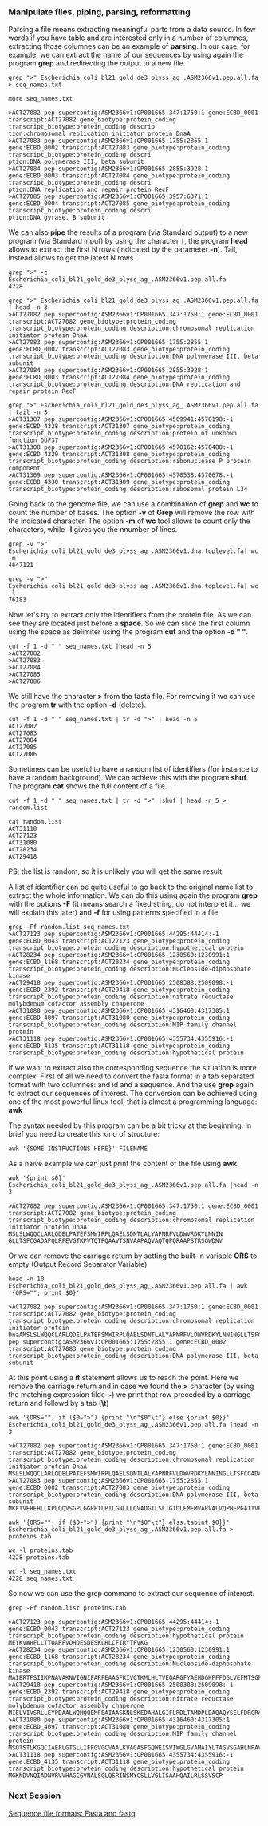 <a name="module1_parsing"></a>
<h3>Manipulate files, piping, parsing, reformatting</h3>

Parsing a file means extracting meaningful parts from a data source. In few words if you have table and are interested only in a number of columnes, extracting those columnes can be an example of **parsing**. In our case, for example, we can extract the name of our sequences by using again the program **grep** and redirecting the output to a new file.

```{bash}
grep ">" Escherichia_coli_bl21_gold_de3_plyss_ag_.ASM2366v1.pep.all.fa > seq_names.txt

more seq_names.txt

>ACT27082 pep supercontig:ASM2366v1:CP001665:347:1750:1 gene:ECBD_0001 transcript:ACT27082 gene_biotype:protein_coding transcript_biotype:protein_coding descrip
tion:chromosomal replication initiator protein DnaA
>ACT27083 pep supercontig:ASM2366v1:CP001665:1755:2855:1 gene:ECBD_0002 transcript:ACT27083 gene_biotype:protein_coding transcript_biotype:protein_coding descri
ption:DNA polymerase III, beta subunit
>ACT27084 pep supercontig:ASM2366v1:CP001665:2855:3928:1 gene:ECBD_0003 transcript:ACT27084 gene_biotype:protein_coding transcript_biotype:protein_coding descri
ption:DNA replication and repair protein RecF
>ACT27085 pep supercontig:ASM2366v1:CP001665:3957:6371:1 gene:ECBD_0004 transcript:ACT27085 gene_biotype:protein_coding transcript_biotype:protein_coding descri
ption:DNA gyrase, B subunit
```

We can also **pipe** the results of a program (via Standard output) to a new program (via Standard input) by using the character 
```|```, the program **head** allows to extract the first N rows (indicated by the parameter **-n**). Tail, instead allows to get the latest N rows.

```{bash}
grep ">" -c Escherichia_coli_bl21_gold_de3_plyss_ag_.ASM2366v1.pep.all.fa
4228

grep ">" Escherichia_coli_bl21_gold_de3_plyss_ag_.ASM2366v1.pep.all.fa | head -n 3 
>ACT27082 pep supercontig:ASM2366v1:CP001665:347:1750:1 gene:ECBD_0001 transcript:ACT27082 gene_biotype:protein_coding transcript_biotype:protein_coding description:chromosomal replication initiator protein DnaA
>ACT27083 pep supercontig:ASM2366v1:CP001665:1755:2855:1 gene:ECBD_0002 transcript:ACT27083 gene_biotype:protein_coding transcript_biotype:protein_coding description:DNA polymerase III, beta subunit
>ACT27084 pep supercontig:ASM2366v1:CP001665:2855:3928:1 gene:ECBD_0003 transcript:ACT27084 gene_biotype:protein_coding transcript_biotype:protein_coding description:DNA replication and repair protein RecF

grep ">" Escherichia_coli_bl21_gold_de3_plyss_ag_.ASM2366v1.pep.all.fa | tail -n 3 
>ACT31307 pep supercontig:ASM2366v1:CP001665:4569941:4570198:-1 gene:ECBD_4328 transcript:ACT31307 gene_biotype:protein_coding transcript_biotype:protein_coding description:protein of unknown function DUF37
>ACT31308 pep supercontig:ASM2366v1:CP001665:4570162:4570488:-1 gene:ECBD_4329 transcript:ACT31308 gene_biotype:protein_coding transcript_biotype:protein_coding description:ribonuclease P protein component
>ACT31309 pep supercontig:ASM2366v1:CP001665:4570538:4570678:-1 gene:ECBD_4330 transcript:ACT31309 gene_biotype:protein_coding transcript_biotype:protein_coding description:ribosomal protein L34
```

Going back to the genome file, we can use a combination of **grep** and **wc** to count the number of bases. The option **-v** of **Grep** will remove the row with the indicated character. The option **-m** of **wc** tool allows to count only the characters, while **-l** gives you the nnumber of lines. 

```{bash}
grep -v ">" Escherichia_coli_bl21_gold_de3_plyss_ag_.ASM2366v1.dna.toplevel.fa| wc -m
4647121

grep -v ">" Escherichia_coli_bl21_gold_de3_plyss_ag_.ASM2366v1.dna.toplevel.fa| wc -l
76183
```

Now let's try to extract only the identifiers from the protein file. As we can see they are located just before a 
**space**. So we can slice the first column using the space as delimiter using the program **cut** and the option **-d " "**.

```{bash}
cut -f 1 -d " " seq_names.txt |head -n 5 
>ACT27082
>ACT27083
>ACT27084
>ACT27085
>ACT27086
```
We still have the character **>** from the fasta file. For removing it we can use the program **tr** with the option **-d** (delete).

```{bash}
cut -f 1 -d " " seq_names.txt | tr -d ">" | head -n 5 
ACT27082
ACT27083
ACT27084
ACT27085
ACT27086
```

Sometimes can be useful to have a random list of identifiers (for instance to have a random background). We can achieve this with the program **shuf**. The program **cat** shows the full content of a file. 

```{bash}
cut -f 1 -d " " seq_names.txt | tr -d ">" |shuf | head -n 5 > random.list

cat random.list 
ACT31118
ACT27123
ACT31080
ACT28234
ACT29418
```
PS: the list is random, so it is unlikely you will get the same result.

A list of identifier can be quite useful to go back to the original name list to extract the whole information. We can do this using again the program **grep** with the options **-F** (it means search a fixed string, do not interpret it... we will explain this later) and **-f** for using patterns specified in a file.

```{bash}
grep -Ff random.list seq_names.txt 
>ACT27123 pep supercontig:ASM2366v1:CP001665:44295:44414:-1 gene:ECBD_0043 transcript:ACT27123 gene_biotype:protein_coding transcript_biotype:protein_coding description:hypothetical protein
>ACT28234 pep supercontig:ASM2366v1:CP001665:1230560:1230991:1 gene:ECBD_1168 transcript:ACT28234 gene_biotype:protein_coding transcript_biotype:protein_coding description:Nucleoside-diphosphate kinase
>ACT29418 pep supercontig:ASM2366v1:CP001665:2508388:2509098:-1 gene:ECBD_2392 transcript:ACT29418 gene_biotype:protein_coding transcript_biotype:protein_coding description:nitrate reductase molybdenum cofactor assembly chaperone
>ACT31080 pep supercontig:ASM2366v1:CP001665:4316460:4317305:1 gene:ECBD_4097 transcript:ACT31080 gene_biotype:protein_coding transcript_biotype:protein_coding description:MIP family channel protein
>ACT31118 pep supercontig:ASM2366v1:CP001665:4355734:4355916:-1 gene:ECBD_4135 transcript:ACT31118 gene_biotype:protein_coding transcript_biotype:protein_coding description:hypothetical protein
```

If we want to extract also the corresponding sequence the situation is more complex. First of all we need to convert the fasta format in a tab separated format with two columnes: and id and a sequence. And the use **grep** again to extract our sequences of interest. The conversion can be achieved using one of the most powerful linux tool, that is almost a programming language: **awk**

The syntax needed by this program can be a bit tricky at the beginning. In brief you need to create this kind of structure:

    awk '{SOME INSTRUCTIONS HERE}' FILENAME

As a naive example we can just print the content of the file using **awk**

```{bash}
awk '{print $0}'  Escherichia_coli_bl21_gold_de3_plyss_ag_.ASM2366v1.pep.all.fa |head -n 3 

>ACT27082 pep supercontig:ASM2366v1:CP001665:347:1750:1 gene:ECBD_0001 transcript:ACT27082 gene_biotype:protein_coding transcript_biotype:protein_coding description:chromosomal replication initiator protein DnaA
MSLSLWQQCLARLQDELPATEFSMWIRPLQAELSDNTLALYAPNRFVLDWVRDKYLNNIN
GLLTSFCGADAPQLRFEVGTKPVTQTPQAAVTSNVAAPAQVAQTQPQRAAPSTRSGWDNV
```

Or we can remove the carriage return by setting the built-in variable **ORS** to empty (Output Record Separator Variable)

```{bash}
head -n 10 Escherichia_coli_bl21_gold_de3_plyss_ag_.ASM2366v1.pep.all.fa | awk '{ORS=""; print $0}'

>ACT27082 pep supercontig:ASM2366v1:CP001665:347:1750:1 gene:ECBD_0001 transcript:ACT27082 gene_biotype:protein_coding transcript_biotype:protein_coding description:chromosomal replication initiator protein DnaAMSLSLWQQCLARLQDELPATEFSMWIRPLQAELSDNTLALYAPNRFVLDWVRDKYLNNINGLLTSFCGADAPQLRFEVGTKPVTQTPQAAVTSNVAAPAQVAQTQPQRAAPSTRSGWDNVPAPAEPTYRSNVNVKHTFDNFVEGKSNQLARAAARQVADNPGGAYNPLFLYGGTGLGKTHLLHAVGNGIMARKPNAKVVYMHSERFVQDMVKALQNNAIEEFKRYYRSVDALLIDDIQFFANKERSQEEFFHTFNALLEGNQQIILTSDRYPKEINGVEDRLKSRFGWGLTVAIEPPELETRVAILMKKADENDIRLPGEVAFFIAKRLRSNVRELEGALNRVIANANFTGRAITIDFVREALRDLLALQEKLVTIDNIQKTVAEYYKIKVADLLSKRRSRSVARPRQMAMALAKELTNHSLPEIGDAFGGRDHTTVLHACRKIEQLREESHDIKEDFSNLIRTLSS>ACT27083 pep supercontig:ASM2366v1:CP001665:1755:2855:1 gene:ECBD_0002 transcript:ACT27083 gene_biotype:protein_coding transcript_biotype:protein_coding description:DNA polymerase III, beta subunit
```

At this point using a **if** statement allows us to reach the point. Here we remove the carriage return and in case we found the **>** character (by using the matching expression tilde **~**) we print that row preceded by a carriage return and followd by a tab (**\t**)

```{bash}
awk '{ORS=""; if ($0~">") {print "\n"$0"\t"} else {print $0}}' Escherichia_coli_bl21_gold_de3_plyss_ag_.ASM2366v1.pep.all.fa |head -n 3

>ACT27082 pep supercontig:ASM2366v1:CP001665:347:1750:1 gene:ECBD_0001 transcript:ACT27082 gene_biotype:protein_coding transcript_biotype:protein_coding description:chromosomal replication initiator protein DnaA	MSLSLWQQCLARLQDELPATEFSMWIRPLQAELSDNTLALYAPNRFVLDWVRDKYLNNINGLLTSFCGADAPQLRFEVGTKPVTQTPQAAVTSNVAAPAQVAQTQPQRAAPSTRSGWDNVPAPAEPTYRSNVNVKHTFDNFVEGKSNQLARAAARQVADNPGGAYNPLFLYGGTGLGKTHLLHAVGNGIMARKPNAKVVYMHSERFVQDMVKALQNNAIEEFKRYYRSVDALLIDDIQFFANKERSQEEFFHTFNALLEGNQQIILTSDRYPKEINGVEDRLKSRFGWGLTVAIEPPELETRVAILMKKADENDIRLPGEVAFFIAKRLRSNVRELEGALNRVIANANFTGRAITIDFVREALRDLLALQEKLVTIDNIQKTVAEYYKIKVADLLSKRRSRSVARPRQMAMALAKELTNHSLPEIGDAFGGRDHTTVLHACRKIEQLREESHDIKEDFSNLIRTLSS
>ACT27083 pep supercontig:ASM2366v1:CP001665:1755:2855:1 gene:ECBD_0002 transcript:ACT27083 gene_biotype:protein_coding transcript_biotype:protein_coding description:DNA polymerase III, beta subunit	MKFTVEREHLLKPLQQVSGPLGGRPTLPILGNLLLQVADGTLSLTGTDLEMEMVARVALVQPHEPGATTVPARKFFDICRGLPEGAEIAVQLEGERMLVRSGRSRFSLSTLPAADFPNLDDWQSEVEFTLPQATMKRLIEATQFSMAHQDVRYYLNGMLFETEGEELRTVATDGHRLAVCSMPIGQSLPSHSVIVPRKGVIELMRMLDGGDNPLRVQIGSNNIRAHVGDFIFTSKLVDGRFPDYRRVLPKNPDKHLEAGCDLLKQAFARAAILSNEKFRGVRLYVSENQLKITANNPEQEEAEEILDVTYSGAEMEIGFNVSYVLDVLNALKCENVRMMLTDSVSSVQIEDAASQSAAYVVMPMRL

awk '{ORS=""; if ($0~">") {print "\n"$0"\t"} elss.tabint $0}}' Escherichia_coli_bl21_gold_de3_plyss_ag_.ASM2366v1.pep.all.fa > proteins.tab

wc -l proteins.tab
4228 proteins.tab

wc -l seq_names.txt 
4228 seq_names.txt
```

So now we can use the grep command to extract our sequence of interest.

```{bash}
grep -Ff random.list proteins.tab 

>ACT27123 pep supercontig:ASM2366v1:CP001665:44295:44414:-1 gene:ECBD_0043 transcript:ACT27123 gene_biotype:protein_coding transcript_biotype:protein_coding description:hypothetical protein	MEYKVWHFLLTTQARFVQHDESDESKLHLCFIRYTFVKG
>ACT28234 pep supercontig:ASM2366v1:CP001665:1230560:1230991:1 gene:ECBD_1168 transcript:ACT28234 gene_biotype:protein_coding transcript_biotype:protein_coding description:Nucleoside-diphosphate kinase	MAIERTFSIIKPNAVAKNVIGNIFARFEAAGFKIVGTKMLHLTVEQARGFYAEHDGKPFFDGLVEFMTSGPIVVSVLEGENAVQRHRDLLGATNPANALAGTLRADYADSLTENGTHGSDSVESAAREIAYFFGEGEVCPRTR
>ACT29418 pep supercontig:ASM2366v1:CP001665:2508388:2509098:-1 gene:ECBD_2392 transcript:ACT29418 gene_biotype:protein_coding transcript_biotype:protein_coding description:nitrate reductase molybdenum cofactor assembly chaperone	MIELVIVSRLLEYPDAALWQHQQEMFEAIAASKNLSKEDAHALGIFLRDLTAMDPLDAQAQYSELFDRGRATSLLLFEHVHGESRDRGQAMVDLLAQYEQHGLQLNSRELPDHLPLYLEYLSQLPQSEAVEGLKDIAPILALLSARLQQRESRYAVMFDLLLKLANTAIDSDKVAEKIADEARDDTPQALDAVWEEEQVKFFADKGCGDSAITAHQRRFAGAVAPQYLNITTGGQH
>ACT31080 pep supercontig:ASM2366v1:CP001665:4316460:4317305:1 gene:ECBD_4097 transcript:ACT31080 gene_biotype:protein_coding transcript_biotype:protein_coding description:MIP family channel protein	MSQTSTLKGQCIAEFLGTGLLIFFGVGCVAALKVAGASFGQWEISVIWGLGVAMAIYLTAGVSGAHLNPAVTIALWLFACFDKRKVIPFIVSQVAGAFCAAALVYGLYYNLFFDFEQTHHIVRGSVESVDLAGTFSTYPNPHINFVQAFAVEMVITAILMGLILALTDDGNGVPRGPLAPLLIGLLIAVIGASMGPLTGFAMNPARDFGPKVFAWLAGWGNVAFTGGRDIPYFLVPLFGPIVGAIVGAFAYRKLIGRHLPCDICVVEEKETTTPSEQKASL
>ACT31118 pep supercontig:ASM2366v1:CP001665:4355734:4355916:-1 gene:ECBD_4135 transcript:ACT31118 gene_biotype:protein_coding transcript_biotype:protein_coding description:hypothetical protein	MGKNDVNQIADNVRVVHAGCGVNALSGLQSRINSMYCSLLVGLISAAHQAILRLSSVSCP
```

<h3>Next Session</h3>

[Sequence file formats: Fasta and fastq](https://biocorecrg.github.io/advanced_linux_2019/bioformat)


